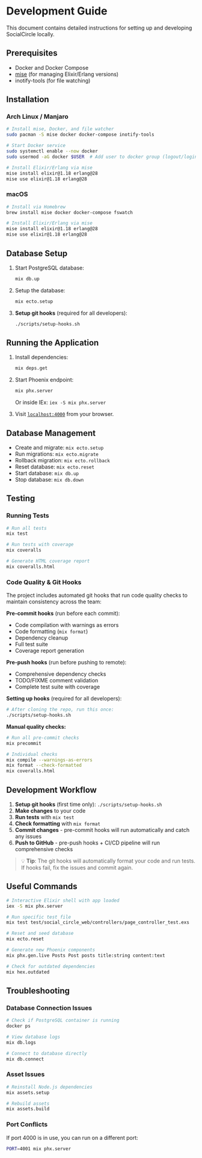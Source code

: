 # Development Guide

This document contains detailed instructions for setting up and developing SocialCircle locally.

## Prerequisites

- Docker and Docker Compose
- [mise](https://mise.jdx.dev/) (for managing Elixir/Erlang versions)
- inotify-tools (for file watching)

## Installation

### Arch Linux / Manjaro

```bash
# Install mise, Docker, and file watcher
sudo pacman -S mise docker docker-compose inotify-tools

# Start Docker service
sudo systemctl enable --now docker
sudo usermod -aG docker $USER  # Add user to docker group (logout/login required)

# Install Elixir/Erlang via mise
mise install elixir@1.18 erlang@28
mise use elixir@1.18 erlang@28
```

### macOS

```bash
# Install via Homebrew
brew install mise docker docker-compose fswatch

# Install Elixir/Erlang via mise
mise install elixir@1.18 erlang@28
mise use elixir@1.18 erlang@28
```

## Database Setup

1. Start PostgreSQL database:
   ```bash
   mix db.up
   ```

2. Setup the database:
   ```bash
   mix ecto.setup
   ```

3. **Setup git hooks** (required for all developers):
   ```bash
   ./scripts/setup-hooks.sh
   ```

## Running the Application

1. Install dependencies:
   ```bash
   mix deps.get
   ```

2. Start Phoenix endpoint:
   ```bash
   mix phx.server
   ```
   Or inside IEx: `iex -S mix phx.server`

3. Visit [`localhost:4000`](http://localhost:4000) from your browser.

## Database Management

- Create and migrate: `mix ecto.setup`
- Run migrations: `mix ecto.migrate` 
- Rollback migration: `mix ecto.rollback`
- Reset database: `mix ecto.reset`
- Start database: `mix db.up`
- Stop database: `mix db.down`

## Testing

### Running Tests
```bash
# Run all tests
mix test

# Run tests with coverage
mix coveralls

# Generate HTML coverage report
mix coveralls.html
```

### Code Quality & Git Hooks

The project includes automated git hooks that run code quality checks to maintain consistency across the team:

**Pre-commit hooks** (run before each commit):
- Code compilation with warnings as errors
- Code formatting (`mix format`)
- Dependency cleanup
- Full test suite
- Coverage report generation

**Pre-push hooks** (run before pushing to remote):
- Comprehensive dependency checks
- TODO/FIXME comment validation
- Complete test suite with coverage

**Setting up hooks** (required for all developers):
```bash
# After cloning the repo, run this once:
./scripts/setup-hooks.sh
```

**Manual quality checks:**
```bash
# Run all pre-commit checks
mix precommit

# Individual checks
mix compile --warnings-as-errors
mix format --check-formatted
mix coveralls.html
```

## Development Workflow

1. **Setup git hooks** (first time only): `./scripts/setup-hooks.sh`
2. **Make changes** to your code
3. **Run tests** with `mix test` 
4. **Check formatting** with `mix format`
5. **Commit changes** - pre-commit hooks will run automatically and catch any issues
6. **Push to GitHub** - pre-push hooks + CI/CD pipeline will run comprehensive checks

> 💡 **Tip**: The git hooks will automatically format your code and run tests. If hooks fail, fix the issues and commit again.

## Useful Commands

```bash
# Interactive Elixir shell with app loaded
iex -S mix phx.server

# Run specific test file
mix test test/social_circle_web/controllers/page_controller_test.exs

# Reset and seed database
mix ecto.reset

# Generate new Phoenix components
mix phx.gen.live Posts Post posts title:string content:text

# Check for outdated dependencies
mix hex.outdated
```

## Troubleshooting

### Database Connection Issues
```bash
# Check if PostgreSQL container is running
docker ps

# View database logs
mix db.logs

# Connect to database directly
mix db.connect
```

### Asset Issues
```bash
# Reinstall Node.js dependencies
mix assets.setup

# Rebuild assets
mix assets.build
```

### Port Conflicts
If port 4000 is in use, you can run on a different port:
```bash
PORT=4001 mix phx.server
```